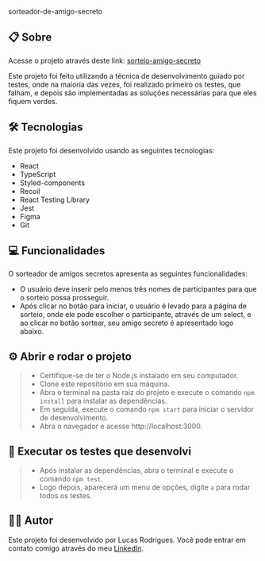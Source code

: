 sorteador-de-amigo-secreto

## 📋 Sobre
Acesse o projeto através deste link: [sorteio-amigo-secreto](https://amigo-secreto-sorteio.vercel.app/)  
 
Este projeto foi feito utilizando a técnica de desenvolvimento guiado por testes, onde na maioria das vezes, foi realizado primeiro os testes, que falham, e depois são implementadas as soluções necessárias para que eles fiquem verdes.

## 🛠 Tecnologias
Este projeto foi desenvolvido usando as seguintes tecnologias:  
- React
- TypeScript
- Styled-components
- Recoil
- React Testing Library
- Jest
- Figma
- Git

## 💻 Funcionalidades 

O sorteador de amigos secretos apresenta as seguintes funcionalidades:  

- O usuário deve inserir pelo menos três nomes de participantes para que o sorteio possa prosseguir.
- Após clicar no botão para iniciar, o usuário é levado para a página de sorteio, onde ele pode escolher o participante, através de um select, e ao clicar no botão sortear, seu amigo secreto é apresentado logo abaixo.

## ⚙ Abrir e rodar o projeto

> - Certifique-se de ter o Node.js instalado em seu computador.  
> - Clone este repositório em sua máquina.  
> - Abra o terminal na pasta raiz do projeto e execute o comando `npm install` para instalar as dependências.  
> - Em seguida, execute o comando `npm start` para iniciar o servidor de desenvolvimento.  
> - Abra o navegador e acesse http://localhost:3000.  

## 🧪 Executar os testes que desenvolvi
> - Após instalar as dependências, abra o terminal e execute o comando `npm test`.
> - Logo depois, aparecerá um menu de opções, digite `a` para rodar todos os testes.

## 👨‍💻 Autor

Este projeto foi desenvolvido por Lucas Rodrigues. Você pode entrar em contato comigo através do meu [LinkedIn](https://www.linkedin.com/in/lucas-rodrigues-perfil/).
 

